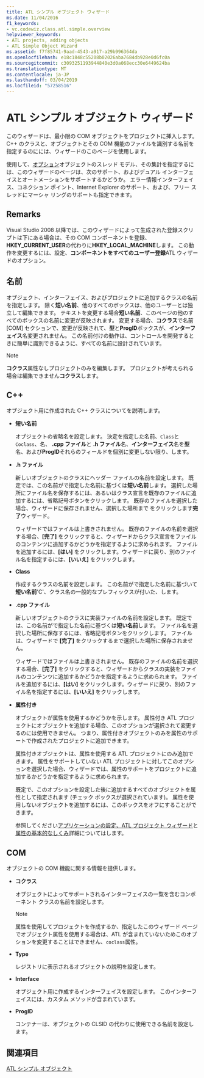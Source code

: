 ```yaml
---
title: ATL シンプル オブジェクト ウィザード
ms.date: 11/04/2016
f1_keywords:
- vc.codewiz.class.atl.simple.overview
helpviewer_keywords:
- ATL projects, adding objects
- ATL Simple Object Wizard
ms.assetid: f7f85741-9aad-4543-a917-a29b996364da
ms.openlocfilehash: e18c1848c55208b02026aba7684db928e0d6fc0a
ms.sourcegitcommit: c3093251193944840e3d0a068ecc30e6449624ba
ms.translationtype: MT
ms.contentlocale: ja-JP
ms.lasthandoff: 03/04/2019
ms.locfileid: "57258516"
---
```

# <a name="atl-simple-object-wizard"></a>ATL シンプル オブジェクト ウィザード

このウィザードは、最小限の COM オブジェクトをプロジェクトに挿入します。 C++ のクラスと、オブジェクトとその COM 機能のファイルを識別する名前を指定するのにには、ウィザードのこのページを使用します。

使用して、[オプション](../../atl/reference/options-atl-simple-object-wizard.md)オブジェクトのスレッド モデル、その集計を指定するには、このウィザードのページは、次のサポート、およびデュアル インターフェイスとオートメーションをサポートするかどうか。 エラー情報インターフェイス、コネクション ポイント、Internet Explorer のサポート、および、フリー スレッドにマーシャ リングのサポートも指定できます。

## <a name="remarks"></a>Remarks

Visual Studio 2008 以降では、このウィザードによって生成された登録スクリプトは下にある場合は、その COM コンポーネントを登録、 **HKEY_CURRENT_USER**の代わりに**HKEY_LOCAL_MACHINE**します。 この動作を変更するには、設定、**コンポーネントをすべてのユーザー登録**ATL ウィザードのオプション。

## <a name="names"></a>名前

オブジェクト、インターフェイス、およびプロジェクトに追加するクラスの名前を指定します。 除く**短い名前**、他のすべてのボックスは、他のユーザーとは独立して編集できます。 テキストを変更する場合**短い名前**、このページの他のすべてのボックスの名前に変更が反映されます。 変更する場合、**コクラス**で名前 [COM] セクションで、変更が反映されて、**型**と**ProgID**ボックスが、**インターフェイス**名変更されません。 この名前付けの動作は、コントロールを開発するときに簡単に識別できるように、すべての名前に設計されています。

> [!NOTE]
>  **コクラス**属性なしプロジェクトのみを編集します。 プロジェクトが考えられる場合は編集できません**コクラス**します。

## <a name="c"></a>C++

オブジェクト用に作成された C++ クラスについてを説明します。

- **短い名前**

   オブジェクトの省略名を設定します。 決定を指定した名前、`Class`と`Coclass`、名、 **.cpp ファイル**と **.h ファイル**名、**インターフェイス**名を**型**名、および**ProgID**それらのフィールドを個別に変更しない限り、します。

- **.h ファイル**

   新しいオブジェクトのクラスにヘッダー ファイルの名前を設定します。 既定では、この名前がで指定した名前に基づくは**短い名前**します。 選択した場所にファイル名を保存するには、あるいはクラス宣言を既存のファイルに追加するには、省略記号ボタンをクリックします。 既存のファイルを選択した場合、ウィザードに保存されません、選択した場所まで をクリックします**完了**ウィザード。

   ウィザードではファイルは上書きされません。 既存のファイルの名前を選択する場合、**[完了]** をクリックすると、ウィザードからクラス宣言をファイルのコンテンツに追加するかどうかを指定するように求められます。 ファイルを追加するには、**[はい]** をクリックします。ウィザードに戻り、別のファイル名を指定するには、**[いいえ]** をクリックします。

- **Class**

   作成するクラスの名前を設定します。 この名前がで指定した名前に基づいて**短い名前**'C'、クラス名の一般的なプレフィックスが付いた、します。

- **.cpp ファイル**

   新しいオブジェクトのクラスに実装ファイルの名前を設定します。 既定では、この名前がで指定した名前に基づくは**短い名前**します。 ファイル名を選択した場所に保存するには、省略記号ボタンをクリックします。 ファイルは、ウィザードで **[完了]** をクリックするまで選択した場所に保存されません。

   ウィザードではファイルは上書きされません。 既存のファイルの名前を選択する場合、**[完了]** をクリックすると、ウィザードからクラスの実装をファイルのコンテンツに追加するかどうかを指定するように求められます。 ファイルを追加するには、**[はい]** をクリックします。ウィザードに戻り、別のファイル名を指定するには、**[いいえ]** をクリックします。

- **属性付き**

   オブジェクトが属性を使用するかどうかを示します。 属性付き ATL プロジェクトにオブジェクトを追加する場合、このオプションが選択されて変更するのには使用できません。 つまり、属性付きオブジェクトのみを属性のサポートで作成されたプロジェクトに追加できます。

   属性付きオブジェクトは、属性を使用する ATL プロジェクトにのみ追加できます。 属性をサポートしていない ATL プロジェクトに対してこのオプションを選択した場合、ウィザードでは、属性のサポートをプロジェクトに追加するかどうかを指定するように求められます。

   既定で、このオプションを設定した後に追加するすべてのオブジェクトを属性として指定されます (チェック ボックスが選択されています)。 属性を使用しないオブジェクトを追加するには、このボックスをオフにすることができます。

   参照してください[アプリケーションの設定、ATL プロジェクト ウィザード](../../atl/reference/application-settings-atl-project-wizard.md)と[属性の基本的なしくみ](../../windows/basic-mechanics-of-attributes.md)詳細についてはします。

## <a name="com"></a>COM

オブジェクトの COM 機能に関する情報を提供します。

- **コクラス**

   オブジェクトによってサポートされるインターフェイスの一覧を含むコンポーネント クラスの名前を設定します。

   > [!NOTE]
   > 属性を使用してプロジェクトを作成するか、指定したこのウィザード ページでオブジェクト属性を使用する場合は、ATL が含まれていないためこのオプションを変更することはできません、`coclass`属性。

- **Type**

   レジストリに表示されるオブジェクトの説明を設定します。

- **Interface**

   オブジェクト用に作成するインターフェイスを設定します。 このインターフェイスには、カスタム メソッドが含まれています。

- **ProgID**

   コンテナーは、オブジェクトの CLSID の代わりに使用できる名前を設定します。

## <a name="see-also"></a>関連項目

[ATL シンプル オブジェクト](../../atl/reference/adding-an-atl-simple-object.md)
